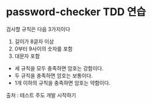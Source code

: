 # password-checker TDD 연습
검사할 규칙은 다음 3가지이다
1. 길이가 8글자 이상
2. 0부터 9사이의 숫자를 포함
3. 대문자 포함

- 세 규칙을 모두 충족하면 암호는 강함이다.
- 두 규칙을 충족하면 암호는 보통이다.
- 1개 이하의 규칙을 충족하면 암호는 약함이다.

출처 : 테스트 주도 개발 시작하기
